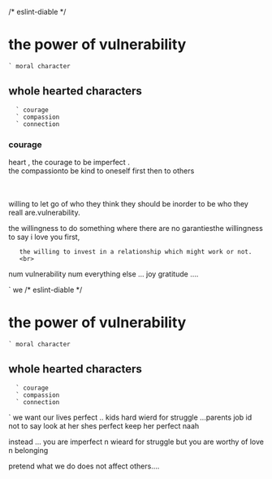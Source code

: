  /* eslint-diable */

# the power of vulnerability 
    ` moral character

## whole hearted characters
      ` courage 
      ` compassion
      ` connection
### courage 
heart , the courage to be imperfect . <br>
the compassionto be kind to oneself first then to others  <br>
<br>

<br>willing to let go of who they think they should be inorder to be who they reall are.vulnerability.

the willingness to do something where there are no garantiesthe willingness to say i love you first,

       the willing to invest in a relationship which might work or not.
       <br>



num vulnerability num everything else ... joy gratitude ....

` we /* eslint-diable */

# the power of vulnerability 
    ` moral character

## whole hearted characters
      ` courage 
      ` compassion
      ` connection
` we want our lives perfect .. kids 
hard wierd for struggle ...parents job id not to say look at her shes perfect keep her perfect naah <br>

instead ... you are imperfect n wieard for struggle but you are worthy of love n belonging <br>

pretend what we do does not affect others....



